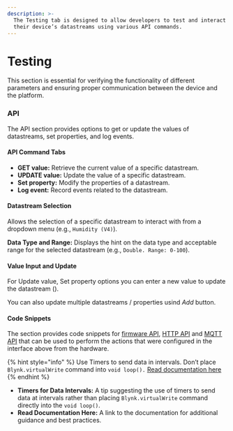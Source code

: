 ```yaml
---
description: >-
  The Testing tab is designed to allow developers to test and interact with
  their device’s datastreams using various API commands.
---
```


# Testing

This section is essential for verifying the functionality of different parameters and ensuring proper communication between the device and the platform.

### API

The API section provides options to get or update the values of datastreams, set properties, and log events.

#### **API Command Tabs**

* **GET value:** Retrieve the current value of a specific datastream.
* **UPDATE value:** Update the value of a specific datastream.
* **Set property:** Modify the properties of a datastream.
* **Log event:** Record events related to the datastream.

#### **Datastream Selection**

Allows the selection of a specific datastream to interact with from a dropdown menu (e.g., `Humidity (V4)`).

**Data Type and Range:** Displays the hint on the data type and acceptable range for the selected datastream (e.g., `Double. Range: 0-100`).

#### **Value Input and Update**

For Update value, Set property options you can enter a new value to update the datastream ().

You can also update multiple datastreams / properties usind _Add_ button.

#### Code Snippets

The section provides code snippets for [firmware API](broken-reference), [HTTP API](../../../../blynk.cloud/device-https-api/) and [MQTT API](../../../../blynk.cloud/device-mqtt-api/) that can be used to perform the actions that were configured in the interface above from the hardware.

{% hint style="info" %}
Use Timers to send data in intervals. Don’t place `Blynk.virtualWrite` command into `void loop().` [Read documentation here](../../../../getting-started/how-to-display-any-sensor-data-in-blynk-app.md#use-timers)
{% endhint %}

* **Timers for Data Intervals:** A tip suggesting the use of timers to send data at intervals rather than placing `Blynk.virtualWrite` command directly into the `void loop()`.
* **Read Documentation Here:** A link to the documentation for additional guidance and best practices.
